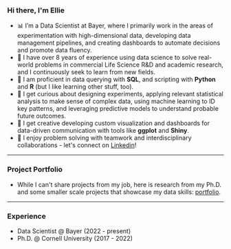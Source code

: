 ### Hi there, I'm Ellie  

- 📊 I’m a Data Scientist at Bayer, where I primarily work in the areas of experimentation with high-dimensional data, developing data management pipelines, and creating dashboards to automate decisions and promote data fluency.  
- 💼 I have over 8 years of experience using data science to solve real-world problems in commercial Life Science R&D and academic research, and I continuously seek to learn from new fields.  
- 🚀 I am proficient in data querying with **SQL**, and scripting with **Python** and **R** (but I like learning other stuff, too).  
- 🧠 I get curious about designing experiments, applying relevant statistical analysis to make sense of complex data, using machine learning to ID key patterns, and leveraging predictive models to understand probable future outcomes.  
- 🎨 I get creative developing custom visualization and dashboards for data-driven communication with tools like **ggplot** and **Shiny**.  
- 🤗 I enjoy problem solving with teamwork and interdisciplinary collaborations - let's connect on [Linkedin](https://www.linkedin.com/in/ellie-taagen/)!  
  
***  

### Project Portfolio

* While I can't share projects from my job, here is research from my Ph.D. and some smaller scale projects that showcase my data skills: [portfolio](https://github.com/etaagen/Portfolio/blob/main/README.md).  

***

###  Experience  

- Data Scientist @ Bayer (2022 - present)
- Ph.D. @ Cornell University (2017 - 2022)  


